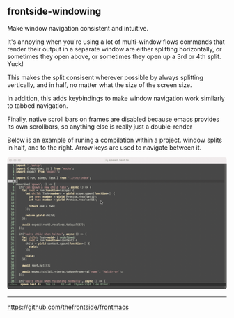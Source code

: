 ## frontside-windowing

Make window navigation consistent and intuitive.

It's annoying when you're using a lot of multi-window flows  commands that render their output in a separate window are  either splitting horizontally, or sometimes they open above, or sometimes they open up a 3rd or 4th split. Yuck!

This makes the split consisent wherever possible by always splitting vertically, and in half, no matter what the size of the screen size.

In addition, this adds keybindings to make window navigation work similarly to tabbed navigation.

Finally, native scroll bars on frames are disabled because emacs provides its own scrollbars, so anything else is really just a double-render

Below is an example of runing a compilation within a project.  window splits in half, and to the right. Arrow keys are used to navigate between it.

<img alt="An example running a compilation in project that splits the screen vertically and navigates seemlessly between windows" src="./example.gif"/>

<hr/>

https://github.com/thefrontside/frontmacs
